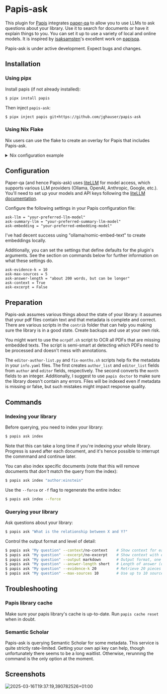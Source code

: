 # Papis-ask

This plugin for [Papis](https://github.com/papis/papis) integrates [paper-qa](https://github.com/Future-House/paper-qa) to allow you to use LLMs to ask questions about your library. Use it to search for documents or have it explain things to you. You can set it up to use a variety of local and online models. It is inspired by [isaksamsten](https://github.com/isaksamsten)'s excellent work on [papisqa](https://github.com/isaksamsten/papisqa).

Papis-ask is under active development. Expect bugs and changes.

## Installation

### Using pipx

Install papis (if not already installed):

```bash
$ pipx install papis
```

Then inject `papis-ask`:

```bash
$ pipx inject papis git+https://github.com/jghauser/papis-ask
```

### Using Nix Flake

Nix users can use the flake to create an overlay for Papis that includes Papis-ask.

<details>
  <summary>Nix configuration example</summary>

```nix
{
  description = "Papis-ask installation example";

  inputs = {
    nixpkgs.url = "github:nixos/nixpkgs/nixos-unstable";

    papis-ask = {
      url = "github:jghauser/papis-ask"; # Replace with actual repository
      inputs.nixpkgs.follows = "nixpkgs";
    };
  };

  outputs = { self, nixpkgs, papis-ask, ... }:
    let
      system = "x86_64-linux";
      pkgs = import nixpkgs {
        inherit system;
        overlays = [
          (final: prev: {
            papis = prev.papis.overrideAttrs (oldAttrs: {
              propagatedBuildInputs = (oldAttrs.propagatedBuildInputs or []) ++ [
                papis-ask.packages.${system}.default
              ];
            });
          })
        ];
      };
    in {
      # NixOS system configuration
      nixosConfigurations.mySystem = nixpkgs.lib.nixosSystem {
        inherit system;
        modules = [
          ({ pkgs, ... }: {
            environment.systemPackages = [
              pkgs.papis
            ];
          })
        ];
      };
    };
}
```

</details>

## Configuration

Paper-qa (and hence Papis-ask) uses [liteLLM](https://github.com/BerriAI/litellm) for model access, which supports various LLM providers (Ollama, OpenAI, Anthropic, Google, etc.). You'll need to set up your models and API keys following the [liteLLM documentation](https://docs.litellm.ai/docs).

Configure the following settings in your Papis configuration file:

```
ask-llm = "your-preferred-llm-model"
ask-summary-llm = "your-preferred-summary-llm-model"
ask-embedding = "your-preferred-embedding-model"
```

I've had decent success using "ollama/nomic-embed-text" to create embeddings locally.

Additionally, you can set the settings that define defaults for the plugin's arguments. See the section on commands below for further information on what these settings do.

```
ask-evidence-k = 10
ask-max-sources = 5
ask-answer-length = "about 200 words, but can be longer"
ask-context = True
ask-excerpt = False
```

## Preparation

Papis-ask assumes various things about the state of your library: it assumes that your pdf files contain text and that metadata is complete and correct. There are various scripts in the `contrib` folder that can help you making sure the library is in a good state. Create backups and use at your own risk.

You might want to use the `ocrpdf.sh` script to OCR all PDFs that are missing embedded texts. The script is semi-smart at detecting which PDFs need to be processed and doesn't mess with annotations.

The `editor-author-list.py` and `fix-months.sh` scripts help fix the metadata in your `info.yaml` files. The first creates `author_list` and `editor_list` fields from `author` and `editor` fields, respectively. The second converts the `month` fields to an integer. Additionally, I suggest to use `papis doctor` to make sure the library doesn't contain any errors. Files will be indexed even if metadata is missing or false, but such mistakes might impact response quality.

## Commands

### Indexing your library

Before querying, you need to index your library:

```bash
$ papis ask index
```

Note that this can take a long time if you're indexing your whole library. Progress is saved after each document, and it's hence possible to interrupt the commmand and continue later.

You can also index specific documents (note that this will remove documents that *don't* match the query from the index):

```bash
$ papis ask index "author:einstein"
```

Use the `--force` or `-f` flag to regenerate the entire index:

```bash
$ papis ask index --force
```

### Querying your library

Ask questions about your library:

```bash
$ papis ask "What is the relationship between X and Y?"
```

Control the output format and level of detail:

```bash
$ papis ask "My question" --context/no-context    # Show context for each source (default: True)
$ papis ask "My question" --excerpt/no-excerpt    # Show context with excerpts (default: False)
$ papis ask "My question" --output markdown       # Output format, one of terminal/markdown/json (default: terminal)
$ papis ask "My question" --answer-length short   # Length of answer (default: "about 200 words, but can be longer")
$ papis ask "My question" --evidence-k 20         # Retrieve 20 pieces of evidence (default: 10)
$ papis ask "My question" --max-sources 10        # Use up to 10 sources in the answer (default: 5)
```

## Troubleshooting

### Papis library cache

Make sure your papis library's cache is up-to-date. Run `papis cache reset` when in doubt.

### Semantic Scholar

Papis-ask is querying Semantic Scholar for some metadata. This service is quite strictly rate-limited. Getting your own api key can help, though unfortunately there seems to be a long waitlist. Otherwise, rerunning the command is the only option at the moment.

## Screenshots

![2025-03-16T19:37:19,390782526+01:00](https://github.com/user-attachments/assets/6ff8e847-b0ca-45e0-a3f2-066d92b7f674)
